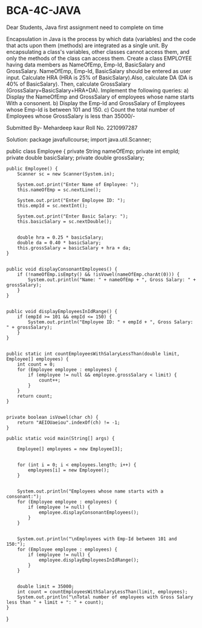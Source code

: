 # BCA-4C-JAVA
Dear Students, Java first assignment need to complete on time

Encapsulation in Java is the process by which data (variables) and the code that acts upon them (methods) are integrated as a single unit. By encapsulating a class's variables, other classes cannot access them, and only the methods of the class can access them. 
Create a class EMPLOYEE having data members as NameOfEmp, Emp-Id, BasicSalary and GrossSalary. NameOfEmp, Emp-Id, BasicSalary should be entered as user input. Calculate HRA (HRA is 25% of BasicSalary).Also, calculate DA (DA is 40% of BasicSalary). Then, calculate GrossSalary (GrossSalary=BasicSalary+HRA+DA). 
Implement the following queries: 
a) Display the NameOfEmp and GrossSalary of employees whose name starts With a consonent.
b) Display the Emp-Id and GrossSalary of Employees whose Emp-Id is between 101 and 150.
c) Count the total number of Employees whose GrossSalary is less than 35000/-

Submitted By- Mehardeep kaur
Roll No. 2210997287

Solution:
package javafullcourse;
import java.util.Scanner;

public class Employee {
    private String nameOfEmp;
    private int empId;
    private double basicSalary;
    private double grossSalary;

    
    public Employee() {
        Scanner sc = new Scanner(System.in);

        System.out.print("Enter Name of Employee: ");
        this.nameOfEmp = sc.nextLine();

        System.out.print("Enter Employee ID: ");
        this.empId = sc.nextInt();

        System.out.print("Enter Basic Salary: ");
        this.basicSalary = sc.nextDouble();

        
        double hra = 0.25 * basicSalary;
        double da = 0.40 * basicSalary;
        this.grossSalary = basicSalary + hra + da;
    }

    
    public void displayConsonantEmployees() {
        if (!nameOfEmp.isEmpty() && !isVowel(nameOfEmp.charAt(0))) {
            System.out.println("Name: " + nameOfEmp + ", Gross Salary: " + grossSalary);
        }
    }

    
    public void displayEmployeesInIdRange() {
        if (empId >= 101 && empId <= 150) {
            System.out.println("Employee ID: " + empId + ", Gross Salary: " + grossSalary);
        }
    }

    
    public static int countEmployeesWithSalaryLessThan(double limit, Employee[] employees) {
        int count = 0;
        for (Employee employee : employees) {
            if (employee != null && employee.grossSalary < limit) {
                count++;
            }
        }
        return count;
    }

    
    private boolean isVowel(char ch) {
        return "AEIOUaeiou".indexOf(ch) != -1;
    }

    public static void main(String[] args) {
        
        Employee[] employees = new Employee[3];

        
        for (int i = 0; i < employees.length; i++) {
            employees[i] = new Employee();
        }

       
        System.out.println("Employees whose name starts with a consonant:");
        for (Employee employee : employees) {
            if (employee != null) {
                employee.displayConsonantEmployees();
            }
        }

        
        System.out.println("\nEmployees with Emp-Id between 101 and 150:");
        for (Employee employee : employees) {
            if (employee != null) {
                employee.displayEmployeesInIdRange();
            }
        }

       
        double limit = 35000;
        int count = countEmployeesWithSalaryLessThan(limit, employees);
        System.out.println("\nTotal number of employees with Gross Salary less than " + limit + ": " + count);
    }
}
